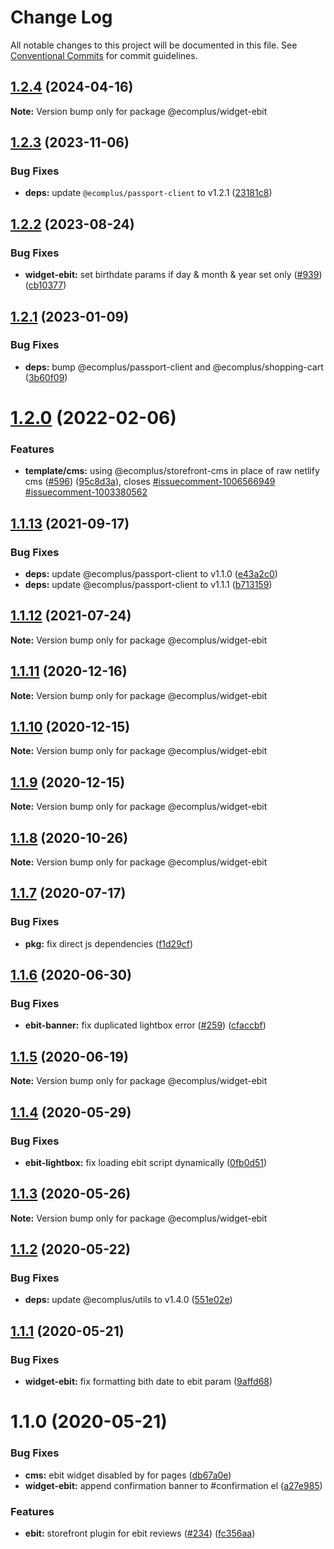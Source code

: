 # Change Log

All notable changes to this project will be documented in this file.
See [Conventional Commits](https://conventionalcommits.org) for commit guidelines.

## [1.2.4](https://github.com/ecomplus/storefront/compare/@ecomplus/widget-ebit@1.2.3...@ecomplus/widget-ebit@1.2.4) (2024-04-16)

**Note:** Version bump only for package @ecomplus/widget-ebit

## [1.2.3](https://github.com/ecomplus/storefront/compare/@ecomplus/widget-ebit@1.2.2...@ecomplus/widget-ebit@1.2.3) (2023-11-06)

### Bug Fixes

- **deps:** update `@ecomplus/passport-client` to v1.2.1 ([23181c8](https://github.com/ecomplus/storefront/commit/23181c85c136e9dd8d54add7cf43186f6811dab2))

## [1.2.2](https://github.com/ecomplus/storefront/compare/@ecomplus/widget-ebit@1.2.1...@ecomplus/widget-ebit@1.2.2) (2023-08-24)

### Bug Fixes

- **widget-ebit:** set birthdate params if day & month & year set only ([#939](https://github.com/ecomplus/storefront/issues/939)) ([cb10377](https://github.com/ecomplus/storefront/commit/cb1037717d31f4abd21f66fb39f8e08376a04011))

## [1.2.1](https://github.com/ecomplus/storefront/compare/@ecomplus/widget-ebit@1.2.0...@ecomplus/widget-ebit@1.2.1) (2023-01-09)

### Bug Fixes

- **deps:** bump @ecomplus/passport-client and @ecomplus/shopping-cart ([3b60f09](https://github.com/ecomplus/storefront/commit/3b60f098f3fef0621fd045afea47ded663c69967))

# [1.2.0](https://github.com/ecomplus/storefront/compare/@ecomplus/widget-ebit@1.1.13...@ecomplus/widget-ebit@1.2.0) (2022-02-06)

### Features

- **template/cms:** using @ecomplus/storefront-cms in place of raw netlify cms ([#596](https://github.com/ecomplus/storefront/issues/596)) ([95c8d3a](https://github.com/ecomplus/storefront/commit/95c8d3ab3f73b0b1dff0a1f5f45b5abfb6dddafa)), closes [#issuecomment-1006566949](https://github.com/ecomplus/storefront/issues/issuecomment-1006566949) [#issuecomment-1003380562](https://github.com/ecomplus/storefront/issues/issuecomment-1003380562)

## [1.1.13](https://github.com/ecomplus/storefront/compare/@ecomplus/widget-ebit@1.1.12...@ecomplus/widget-ebit@1.1.13) (2021-09-17)

### Bug Fixes

- **deps:** update @ecomplus/passport-client to v1.1.0 ([e43a2c0](https://github.com/ecomplus/storefront/commit/e43a2c09cb059ecb1a14b532ab5251be86739008))
- **deps:** update @ecomplus/passport-client to v1.1.1 ([b713159](https://github.com/ecomplus/storefront/commit/b7131596a14556ca53c4608a234ace3b12b39943))

## [1.1.12](https://github.com/ecomplus/storefront/compare/@ecomplus/widget-ebit@1.1.11...@ecomplus/widget-ebit@1.1.12) (2021-07-24)

**Note:** Version bump only for package @ecomplus/widget-ebit

## [1.1.11](https://github.com/ecomplus/storefront/compare/@ecomplus/widget-ebit@1.1.10...@ecomplus/widget-ebit@1.1.11) (2020-12-16)

**Note:** Version bump only for package @ecomplus/widget-ebit

## [1.1.10](https://github.com/ecomplus/storefront/compare/@ecomplus/widget-ebit@1.1.9...@ecomplus/widget-ebit@1.1.10) (2020-12-15)

**Note:** Version bump only for package @ecomplus/widget-ebit

## [1.1.9](https://github.com/ecomplus/storefront/compare/@ecomplus/widget-ebit@1.1.8...@ecomplus/widget-ebit@1.1.9) (2020-12-15)

**Note:** Version bump only for package @ecomplus/widget-ebit

## [1.1.8](https://github.com/ecomplus/storefront/compare/@ecomplus/widget-ebit@1.1.7...@ecomplus/widget-ebit@1.1.8) (2020-10-26)

**Note:** Version bump only for package @ecomplus/widget-ebit

## [1.1.7](https://github.com/ecomplus/storefront/compare/@ecomplus/widget-ebit@1.1.6...@ecomplus/widget-ebit@1.1.7) (2020-07-17)

### Bug Fixes

- **pkg:** fix direct js dependencies ([f1d29cf](https://github.com/ecomplus/storefront/commit/f1d29cfb90df8393c5ff2f82e74f043594e3f08f))

## [1.1.6](https://github.com/ecomplus/storefront/compare/@ecomplus/widget-ebit@1.1.5...@ecomplus/widget-ebit@1.1.6) (2020-06-30)

### Bug Fixes

- **ebit-banner:** fix duplicated lightbox error ([#259](https://github.com/ecomplus/storefront/issues/259)) ([cfaccbf](https://github.com/ecomplus/storefront/commit/cfaccbf105ef37d11f08832c562f5d655fc0797b))

## [1.1.5](https://github.com/ecomplus/storefront/compare/@ecomplus/widget-ebit@1.1.4...@ecomplus/widget-ebit@1.1.5) (2020-06-19)

**Note:** Version bump only for package @ecomplus/widget-ebit

## [1.1.4](https://github.com/ecomplus/storefront/compare/@ecomplus/widget-ebit@1.1.3...@ecomplus/widget-ebit@1.1.4) (2020-05-29)

### Bug Fixes

- **ebit-lightbox:** fix loading ebit script dynamically ([0fb0d51](https://github.com/ecomplus/storefront/commit/0fb0d51b64cdf17d469488b0404e77b6b8635c08))

## [1.1.3](https://github.com/ecomplus/storefront/compare/@ecomplus/widget-ebit@1.1.2...@ecomplus/widget-ebit@1.1.3) (2020-05-26)

**Note:** Version bump only for package @ecomplus/widget-ebit

## [1.1.2](https://github.com/ecomplus/storefront/compare/@ecomplus/widget-ebit@1.1.1...@ecomplus/widget-ebit@1.1.2) (2020-05-22)

### Bug Fixes

- **deps:** update @ecomplus/utils to v1.4.0 ([551e02e](https://github.com/ecomplus/storefront/commit/551e02e0e1e3bee6ce7002fd84d0c91f9cb8fb08))

## [1.1.1](https://github.com/ecomplus/storefront/compare/@ecomplus/widget-ebit@1.1.0...@ecomplus/widget-ebit@1.1.1) (2020-05-21)

### Bug Fixes

- **widget-ebit:** fix formatting bith date to ebit param ([9affd68](https://github.com/ecomplus/storefront/commit/9affd68e0c392e6edda48b6fec65c3b13f3032ac))

# 1.1.0 (2020-05-21)

### Bug Fixes

- **cms:** ebit widget disabled by for pages ([db67a0e](https://github.com/ecomplus/storefront/commit/db67a0e7c7ca399ca439e5704e34aa55006deb16))
- **widget-ebit:** append confirmation banner to #confirmation el ([a27e985](https://github.com/ecomplus/storefront/commit/a27e9858e485b3a75da68e2e7cf94e7b28453df2))

### Features

- **ebit:** storefront plugin for ebit reviews ([#234](https://github.com/ecomplus/storefront/issues/234)) ([fc356aa](https://github.com/ecomplus/storefront/commit/fc356aadd7fbf1c653525ab9ebbb06df183eddfa))
